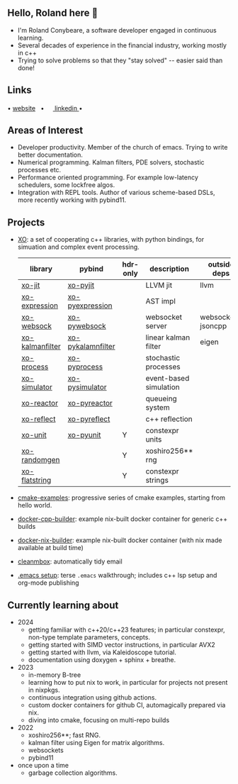 ## Hello,  Roland here 👋
- I'm Roland Conybeare, a software developer engaged in continuous learning.
- Several decades of experience in the financial industry, working mostly in c++
- Trying to solve problems so that they "stay solved" -- easier said than done!

## Links
• <a href="https://rconybea.github.io/web">website</a>
&nbsp;
• <a href="https://www.linkedin.com/in/roland-conybeare-3640ab4" rel="noreferer">
   <img src="https://skillicons.dev/icons?i=linkedin" width="16px"> linkedin
  <a>
•

## Areas of Interest
- Developer productivity.  Member of the church of emacs.  Trying to write better documentation.
- Numerical programming.  Kalman filters, PDE solvers, stochastic processes etc.
- Performance oriented programming.  For example low-latency schedulers,  some lockfree algos.
- Integration with REPL tools.  Author of various scheme-based DSLs,  more recently working with pybind11.

## Projects
- <a href="https://rconybea.github.io/web/sw/xo.html">XO</a>: a set of cooperating c++ libraries, with python bindings, for simuation and complex event processing.

   | library                                                                   | pybind                                                                         | hdr-only | description            | outside deps        |
   |---------------------------------------------------------------------------|--------------------------------------------------------------------------------|----------|------------------------|---------------------|
   | <a href="https://github.com/Rconybea/xo-jit">xo-jit</a>                   | <a href="https://github.com/Rconybea/xo-pyjit">xo-pyjit</a>                    |          | LLVM jit               | llvm                |
   | <a href="https://github.com/Rconybea/xo-expression">xo-expression</a>     | <a href="https://github.com/Rconybea/xo-pyexpression">xo-pyexpression</a>      |          | AST impl               |                     |
   | <a href="https://github.com/Rconybea/xo-websock">xo-websock</a>           | <a href="https://github.com/Rconybea/xo-pwebsock">xo-pywebsock</a>             |          | websocket server       | websockets, jsoncpp |
   | <a href="https://github.com/Rconybea/xo-kalmanfilter">xo-kalmanfilter</a> | <a href="https://github.com/Rconybea/xo-pykalmanfilter">xo-pykalamnfilter</a>  |          | linear kalman filter   | eigen               |
   | <a href="https://github.com/Rconybea/xo-process">xo-process</a>           | <a href="https://github.com/Rconybea/xo-pyprocess">xo-pyprocess</a>            |          | stochastic processes   |                     |
   | <a href="https://github.com/Rconybea/xo-simulator">xo-simulator</a>       | <a href="https://github.com/Rconybea/xo-pysimulator">xo-pysimulator</a>        |          | event-based simulation |
   | <a href="https://github.com/Rconybea/xo-reactor">xo-reactor</a>           | <a href="https://github.com/Rconybea/xo-pyreactor">xo-pyreactor</a>            |          | queueing system        |                     |
   | <a href="https://github.com/Rconybea/xo-reflect">xo-reflect</a>           | <a href="https://github.com/Rconybea/xo-pyreflect">xo-pyreflect</a>            |          | c++ reflection       |                     |
   | <a href="https://github.com/Rconybea/xo-unit">xo-unit</a>                 | <a href="https://github.com/Rconybea/xo-pyunit">xo-pyunit</a>                  |        Y | constexpr units      |                     |
   | <a href="https://github.com/Rconybea/xo-randomgen">xo-randomgen</a>       |                                                                                |        Y | xoshiro256** rng     |                     |
   | <a href="https://github.com/Rconybea/xo-flatstring">xo-flatstring</a>     |                                                                                |        Y | constexpr strings    |                     |

- <a href="https://github.com/rconybea/cmake-examples">cmake-examples</a>: progressive series of cmake examples, starting from hello world.
- <a href="https://github.com/rconybea/docker-cpp-builder">docker-cpp-builder</a>: example nix-built docker container for generic c++ builds
- <a href="https://github.com/rconybea/docker-nix-builder">docker-nix-builder</a>: example nix-built docker container (with nix made available at build time)
- <a href="https://rconybea.github.io/web/env/cleanmbox.html">cleanmbox</a>: automatically tidy email
- <a href="https://rconybea.github.io/web/env/emacs-setup.html">.emacs setup</a>: terse `.emacs` walkthrough; includes c++ lsp setup and org-mode publishing

## Currently learning about
- 2024
  - getting familiar with c++20/c++23 features;  in particular constexpr, non-type template parameters, concepts.
  - getting started with SIMD vector instructions,  in particular AVX2
  - getting started with llvm,  via Kaleidoscope tutorial.
  - documentation using doxygen + sphinx + breathe.
- 2023
  - in-memory B-tree
  - learning how to put nix to work,  in particular for projects not present in nixpkgs.
  - continuous integration using github actions.
  - custom docker containers for github CI, automagically prepared via nix.
  - diving into cmake, focusing on multi-repo builds
- 2022
  - xoshiro256**;  fast RNG.
  - kalman filter using Eigen for matrix algorithms.
  - websockets
  - pybind11
- once upon a time
  - garbage collection algorithms.

<!--
**Rconybea/rconybea** is a ✨ _special_ ✨ repository because its `README.md` (this file) appears on your GitHub profile.

Here are some ideas to get you started:

- 🔭 I’m currently working on ...
- 🌱 I’m currently learning ...
- 👯 I’m looking to collaborate on ...
- 🤔 I’m looking for help with ...
- 💬 Ask me about ...
- 📫 How to reach me: ...
- 😄 Pronouns: ...
- ⚡ Fun fact: ...
-->
